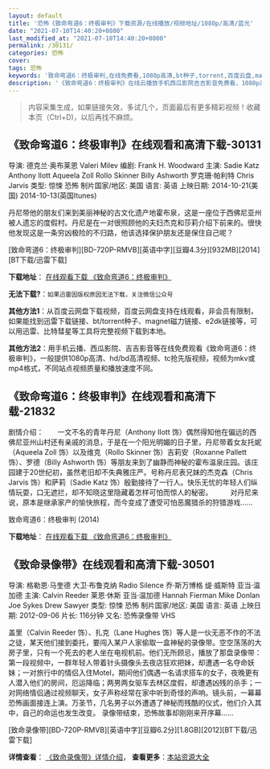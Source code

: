 ```yaml
---
layout: default
title: '恐怖《致命弯道6：终极审判》下载资源/在线播放/视频地址/1080p/高清/蓝光'
date: "2021-07-10T14:40:20+0800"
last_modified_at: "2021-07-10T14:40:20+0800"
permalink: /30131/
categories: 恐怖
cover:
tags: 恐怖
keywords: '致命弯道6：终极审判,在线免费看,1080p高清,bt种子,torrent,百度云盘,magnet,磁力链,迅雷下载资源'
description: '《致命弯道6：终极审判》在线云播放手机西瓜影院吉吉影音免费看，1080p高清bd/hd未删减完整版和tc抢先枪版，mkv/mp4格式，附带bt/torrent种子、magnet/磁力链、百度云盘、网盘资源迅雷下载链接'
---
```


>内容采集生成，如果链接失效，多试几个，页面最后有更多精彩视频！收藏本页（Ctrl+D)，以后再找不麻烦。


## 《致命弯道6：终极审判》在线观看和高清下载-30131

导演: 德克兰·奥布莱恩 Valeri Milev 编剧: Frank H. Woodward 主演: Sadie Katz Anthony Ilott Aqueela Zoll Rollo Skinner Billy Ashworth 罗克珊·帕利特 Chris Jarvis 类型: 惊悚 恐怖 制片国家/地区: 美国 语言: 英语 上映日期: 2014-10-21(美国) 2014-10-13(英国Itunes)

丹尼带他的朋友们来到美丽神秘的古文化遗产地霍布泉，这是一座位于西佛尼亚州被人遗忘的度假村。丹尼是在一对很照顾他的夫妇杰克和莎莉介绍下前来的。很快他发现这是一条穷凶极险的不归路，他该选择保护朋友还是保住自己呢？


[致命弯道6：终极审判][BD-720P-RMVB][英语中字][豆瓣4.3分][932MB][2014][BT下载/迅雷下载]

**下载地址**： [在线观看下载 《致命弯道6：终极审判》](https://www.btdx8.com/torrent/wrong_turn_6_last_resort_2014.html) 


**无法下载?**：`如果迅雷因版权原因无法下载，关注微信公众号 `

**其他方法1**：从百度云网盘下载视频，百度云网盘支持在线观看，非会员有限制，如果能找到迅雷下载链接、bt/torrent种子、magnet磁力链接、e2dk链接等，可以用迅雷、比特彗星等工具将完整视频下载到本地。

**其他方法2**：用手机云播、西瓜影院、吉吉影音等在线免费观看《致命弯道6：终极审判》，一般提供1080p高清、hd/bd高清视频、tc抢先版视频，视频为mkv或mp4格式，不同站点视频质量和播放速度不同。


## 《致命弯道6：终极审判》在线观看和高清下载-21832

剧情介绍：　　一文不名的青年丹尼（Anthony Ilott 饰）偶然得知他在偏远的西佛尼亚州山村还有亲戚的消息，于是在一个阳光明媚的日子里，丹尼带着女友托妮（Aqueela Zoll 饰）以及维克（Rollo Skinner 饰）吉莉安（Roxanne Pallett 饰）、罗德（Billy Ashworth 饰）等朋友来到了幽静而神秘的霍布温泉庄园。该庄园建于20世纪初，虽然老旧却不失典雅庄严。号称丹尼表兄妹的杰克森（Chris Jarvis 饰）和萨莉（Sadie Katz 饰）殷勤接待了一行人。快乐无忧的年轻人们纵情玩耍，口无遮拦，却不知晓这里隐藏着怎样可怕而惊人的秘密。  　　对丹尼来说，原本是继承家产的愉快旅程，而今变成了遭受可怕恶魔猎杀的狩猎游戏……


致命弯道6：终极审判 (2014)

**下载地址**： [在线观看下载 《致命弯道6：终极审判》](https://www.btbtdy.me/btdy/dy904.html) 


## 《致命录像带》在线观看和高清下载-30501

导演: 格勒恩·马奎德 大卫·布鲁克纳 Radio Silence 乔·斯万博格 缇·威斯特 亚当·温加德 主演: Calvin Reeder 莱恩·休斯 亚当·温加德 Hannah Fierman Mike Donlan Joe Sykes Drew Sawyer 类型: 惊悚 恐怖 制片国家/地区: 美国 语言: 英语 上映日期: 2012-09-06 片长: 116分钟 又名: 恐怖录像带 VHS

盖里（Calvin Reeder 饰）、扎克（Lane Hughes 饰）等人是一伙无恶不作的不法之徒，某天他们接到委托，要闯入某户人家偷取一盒神秘的录像带。空空荡荡的大房子里，只有一个死去的老人坐在电视机前。他们无所顾忌，播放了那盘录像带：第一段视频中，一群年轻人带着针头摄像头去夜店狂欢把妹，却遭遇一名夺命妖妹；一对旅行中的情侣入住Motel，期间他们偶遇一名请求搭车的女子，夜晚更有人潜入他们的房间，厄运降临；两男两女驱车去林区度假，却遭遇凶残的杀手；一对网络情侣通过视频聊天，女子声称经常在家中听到奇怪的声响。镜头前，一幕幕恐怖画面接连上演。万圣节，几名男子以外遭遇了神秘而残酷的仪式，他们介入其中，自己的命运也发生改变。 录像带结束，恐怖故事却刚刚来开序幕……


[致命录像带][BD-720P-RMVB][英语中字][豆瓣6.2分][1.8GB][2012][BT下载/迅雷下载]

**详情查看**： [《致命录像带》详情介绍](/movie/30501/)， **查看更多**：[本站资源大全](/movie/t/all/)

